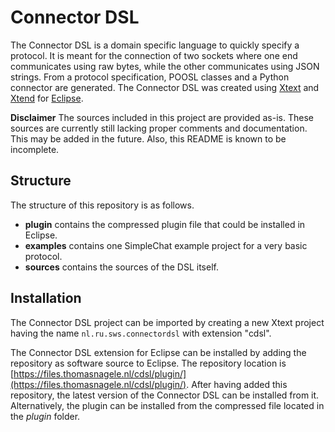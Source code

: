 # Connector DSL
The Connector DSL is a domain specific language to quickly specify a protocol.
It is meant for the connection of two sockets where one end communicates using raw bytes, while the other communicates using JSON strings.
From a protocol specification, POOSL classes and a Python connector are generated.
The Connector DSL was created using [Xtext](https://www.eclipse.org/Xtext/) and [Xtend](https://www.eclipse.org/xtend/) for [Eclipse](https://www.eclipse.org/).

**Disclaimer** The sources included in this project are provided as-is. These sources are currently still lacking proper comments and documentation. This may be added in the future. Also, this README is known to be incomplete.

## Structure
The structure of this repository is as follows.

* **plugin** contains the compressed plugin file that could be installed in Eclipse.
* **examples** contains one SimpleChat example project for a very basic protocol.
* **sources** contains the sources of the DSL itself.

## Installation
The Connector DSL project can be imported by creating a new Xtext project having the name ```nl.ru.sws.connectordsl``` with extension "cdsl".

The Connector DSL extension for Eclipse can be installed by adding the repository as software source to Eclipse.
The repository location is [https://files.thomasnagele.nl/cdsl/plugin/](https://files.thomasnagele.nl/cdsl/plugin/).
After having added this repository, the latest version of the Connector DSL can be installed from it.
Alternatively, the plugin can be installed from the compressed file located in the *plugin* folder.
